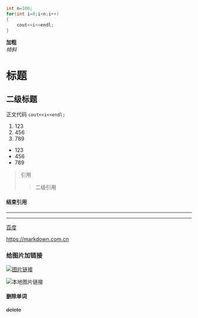 ```C++
int n=100;
for(int i=0;i<n;i++)
{
    cout<<i<<endl;
}
```
**加粗**  
*倾斜*
# 标题
## 二级标题
正文代码  `cout<<i<<endl;`   
1. 123
2. 456
3. 789  
- 123
- 456
- 789
> 引用
>> 二级引用  
#### 结束引用  
---
***
[百度](https://www.baidu.com "百度网址")

<https://markdown.com.cn>
### 给图片加链接

[![图片链接](https://markdown.com.cn/assets/img/philly-magic-garden.9c0b4415.jpg)](https://markdown.com.cn)

![本地图片链接](1.jpg)

#### 删除单词
~~delete~~